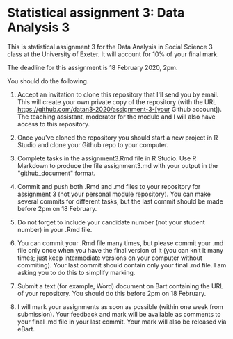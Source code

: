 # Statistical assignment 3: Data Analysis 3

This is statistical assignment 3 for the Data Analysis in Social Science 3 class at the University of Exeter. It will account for 10% of your final mark.

The deadline for this assignment is 18 February 2020, 2pm.

You should do the following.

1. Accept an invitation to clone this repository that I'll send you by email. This will create your own private copy of the repository (with the URL https://github.com/datan3-2020/assignment-3-[your Github account]). The teaching assistant, moderator for the module and I will also have access to this repository.

2. Once you've cloned the repository you should start a new project in R Studio and clone your Github repo to your computer.

3. Complete tasks in the assignment3.Rmd file in R Studio. Use R Markdown to produce the file assignment3.md with your output in the "github_document" format.

4. Commit and push both .Rmd and .md files to your repository for assignment 3 (not your personal module repository). You can make several commits for different tasks, but the last commit should be made before 2pm on 18 February.

5. Do not forget to include your candidate number (not your student number) in your .Rmd file.

6. You can commit your .Rmd file many times, but please commit your .md file only once when you have the final version of it (you can knit it many times; just keep intermediate versions on your computer without commiting). Your last commit should contain only your final .md file. I am asking you to do this to simplify marking.

6. Submit a text (for example, Word) document on Bart containing the URL of your repository. You should do this before 2pm on 18 February.

7. I will mark your assignments as soon as possible (within one week from submission). Your feedback and mark will be available as comments to your final .md file in your last commit. Your mark will also be released via eBart.